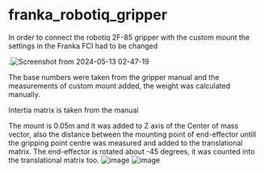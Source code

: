 # franka_robotiq_gripper


In order to connect the robotiq 2F-85 gripper with the custom mount the settings in the Franka FCI had to be changed

.![Screenshot from 2024-05-13 02-47-19](https://github.com/soibkhon/franka_robotiq_gripper/assets/57484946/6f0f8adf-60d9-4782-acb4-c0d1bf93be0f)

The base numbers were taken from the gripper manual and the measurements of custom mount added, the weight was calculated manually.

Intertia matrix is taken from the manual

The mount is 0.05m and it was added to Z axis of the Center of mass vector, also the distance between the mounting point of end-effector untill the gripping point centre was measured and added to the translational matrix. The end-effector is rotated about -45 degrees, it was counted into the translational matrix too.
![image](https://github.com/soibkhon/franka_robotiq_gripper/assets/57484946/7899021d-c4c7-4a5f-9f92-c49ad9cff1e2)
![image](https://github.com/soibkhon/franka_robotiq_gripper/assets/57484946/6e1d21f5-e202-4d67-8b75-43b149431b5a)
